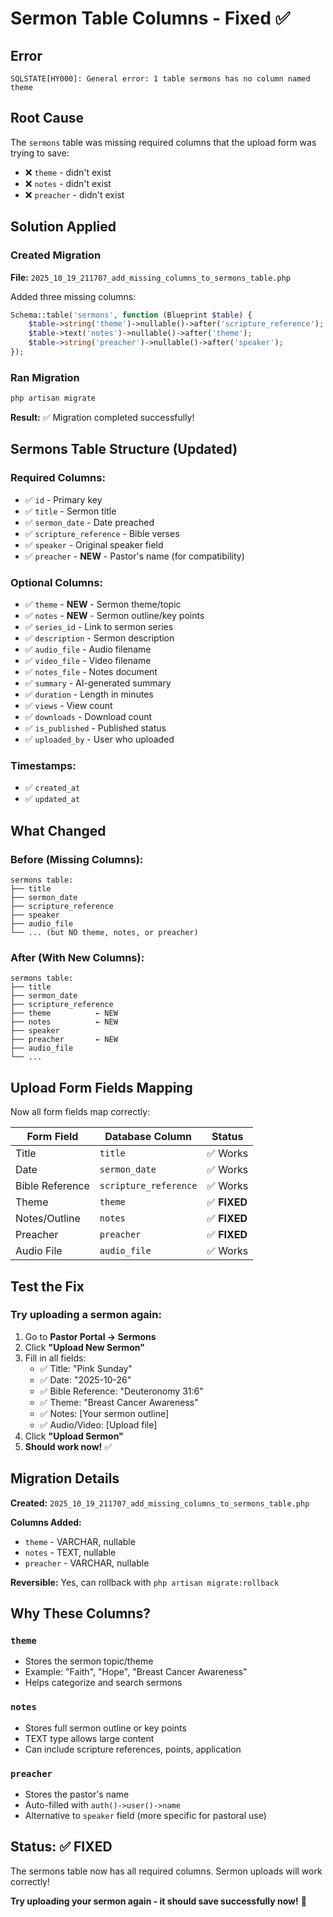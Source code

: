 # Sermon Table Columns - Fixed ✅

## Error
```
SQLSTATE[HY000]: General error: 1 table sermons has no column named theme
```

## Root Cause
The `sermons` table was missing required columns that the upload form was trying to save:
- ❌ `theme` - didn't exist
- ❌ `notes` - didn't exist  
- ❌ `preacher` - didn't exist

## Solution Applied

### Created Migration
**File:** `2025_10_19_211707_add_missing_columns_to_sermons_table.php`

Added three missing columns:
```php
Schema::table('sermons', function (Blueprint $table) {
    $table->string('theme')->nullable()->after('scripture_reference');
    $table->text('notes')->nullable()->after('theme');
    $table->string('preacher')->nullable()->after('speaker');
});
```

### Ran Migration
```bash
php artisan migrate
```

**Result:** ✅ Migration completed successfully!

## Sermons Table Structure (Updated)

### Required Columns:
- ✅ `id` - Primary key
- ✅ `title` - Sermon title
- ✅ `sermon_date` - Date preached
- ✅ `scripture_reference` - Bible verses
- ✅ `speaker` - Original speaker field
- ✅ `preacher` - **NEW** - Pastor's name (for compatibility)

### Optional Columns:
- ✅ `theme` - **NEW** - Sermon theme/topic
- ✅ `notes` - **NEW** - Sermon outline/key points
- ✅ `series_id` - Link to sermon series
- ✅ `description` - Sermon description
- ✅ `audio_file` - Audio filename
- ✅ `video_file` - Video filename
- ✅ `notes_file` - Notes document
- ✅ `summary` - AI-generated summary
- ✅ `duration` - Length in minutes
- ✅ `views` - View count
- ✅ `downloads` - Download count
- ✅ `is_published` - Published status
- ✅ `uploaded_by` - User who uploaded

### Timestamps:
- ✅ `created_at`
- ✅ `updated_at`

## What Changed

### Before (Missing Columns):
```
sermons table:
├── title
├── sermon_date
├── scripture_reference
├── speaker
├── audio_file
└── ... (but NO theme, notes, or preacher)
```

### After (With New Columns):
```
sermons table:
├── title
├── sermon_date
├── scripture_reference
├── theme          ← NEW
├── notes          ← NEW
├── speaker
├── preacher       ← NEW
├── audio_file
└── ...
```

## Upload Form Fields Mapping

Now all form fields map correctly:

| Form Field | Database Column | Status |
|------------|----------------|--------|
| Title | `title` | ✅ Works |
| Date | `sermon_date` | ✅ Works |
| Bible Reference | `scripture_reference` | ✅ Works |
| Theme | `theme` | ✅ **FIXED** |
| Notes/Outline | `notes` | ✅ **FIXED** |
| Preacher | `preacher` | ✅ **FIXED** |
| Audio File | `audio_file` | ✅ Works |

## Test the Fix

### Try uploading a sermon again:
1. Go to **Pastor Portal → Sermons**
2. Click **"Upload New Sermon"**
3. Fill in all fields:
   - ✅ Title: "Pink Sunday"
   - ✅ Date: "2025-10-26"
   - ✅ Bible Reference: "Deuteronomy 31:6"
   - ✅ Theme: "Breast Cancer Awareness"
   - ✅ Notes: [Your sermon outline]
   - ✅ Audio/Video: [Upload file]
4. Click **"Upload Sermon"**
5. **Should work now!** ✅

## Migration Details

**Created:** `2025_10_19_211707_add_missing_columns_to_sermons_table.php`

**Columns Added:**
- `theme` - VARCHAR, nullable
- `notes` - TEXT, nullable
- `preacher` - VARCHAR, nullable

**Reversible:** Yes, can rollback with `php artisan migrate:rollback`

## Why These Columns?

### `theme`
- Stores the sermon topic/theme
- Example: "Faith", "Hope", "Breast Cancer Awareness"
- Helps categorize and search sermons

### `notes`
- Stores full sermon outline or key points
- TEXT type allows large content
- Can include scripture references, points, application

### `preacher`
- Stores the pastor's name
- Auto-filled with `auth()->user()->name`
- Alternative to `speaker` field (more specific for pastoral use)

## Status: ✅ FIXED

The sermons table now has all required columns. Sermon uploads will work correctly!

**Try uploading your sermon again - it should save successfully now!** 🎉
